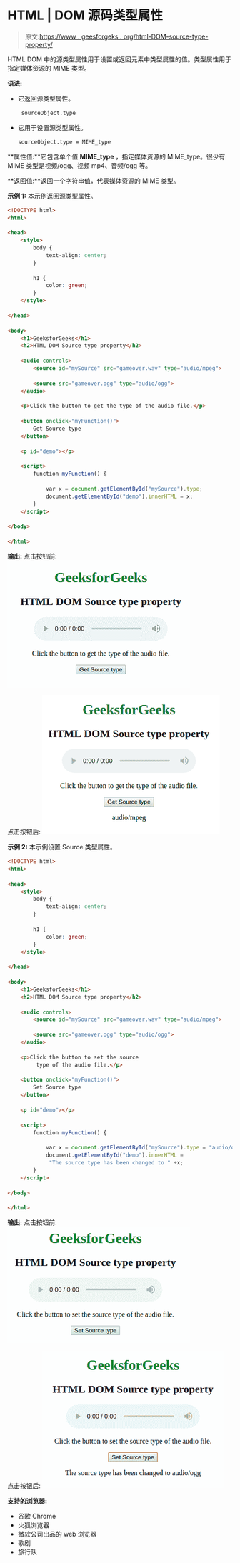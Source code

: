# HTML | DOM 源码类型属性

> 原文:[https://www . geesforgeks . org/html-DOM-source-type-property/](https://www.geeksforgeeks.org/html-dom-source-type-property/)

HTML DOM 中的源类型属性用于设置或返回<source>元素中类型属性的值。类型属性用于指定媒体资源的 MIME 类型。

**语法:**

*   它返回源类型属性。

    ```html
     sourceObject.type
    ```

*   它用于设置源类型属性。

    ```html
    sourceObject.type = MIME_type 
    ```

**属性值:**它包含单个值 **MIME_type** ，指定媒体资源的 MIME_type。很少有 MIME 类型是视频/ogg、视频 mp4、音频/ogg 等。

**返回值:**返回一个字符串值，代表媒体资源的 MIME 类型。

**示例 1:** 本示例返回源类型属性。

```html
<!DOCTYPE html>
<html>

<head>
    <style>
        body {
            text-align: center;
        }

        h1 {
            color: green;
        }
    </style>

</head>

<body>
    <h1>GeeksforGeeks</h1>
    <h2>HTML DOM Source type property</h2>

    <audio controls>
        <source id="mySource" src="gameover.wav" type="audio/mpeg">

        <source src="gameover.ogg" type="audio/ogg"> 
    </audio>

    <p>Click the button to get the type of the audio file.</p>

    <button onclick="myFunction()">
        Get Source type
    </button>

    <p id="demo"></p>

    <script>
        function myFunction() {

            var x = document.getElementById("mySource").type;
            document.getElementById("demo").innerHTML = x;
        }
    </script>

</body>

</html>

```

**输出:**
点击按钮前:
![](img/27edfb0973bcdb5b2ae6be155cd3a415.png)

点击按钮后:
![](img/8fb132598a9533ba14f12fa4fbd0a221.png)

 **示例 2:** 本示例设置 Source 类型属性。

```html
<!DOCTYPE html>
<html>

<head>
    <style>
        body {
            text-align: center;
        }

        h1 {
            color: green;
        }
    </style>

</head>

<body>
    <h1>GeeksforGeeks</h1>
    <h2>HTML DOM Source type property</h2>

    <audio controls>
        <source id="mySource" src="gameover.wav" type="audio/mpeg">

        <source src="gameover.ogg" type="audio/ogg"> 
    </audio>

    <p>Click the button to set the source 
         type of the audio file.</p>

    <button onclick="myFunction()">
        Set Source type
    </button>

    <p id="demo"></p>

    <script>
        function myFunction() {

            var x = document.getElementById("mySource").type = "audio/ogg";
            document.getElementById("demo").innerHTML = 
             "The source type has been changed to " +x;
        }
    </script>

</body>

</html>                    
```

**输出:**
点击按钮前:
![](img/a173712a0125dfb2553971e8e91c3e04.png)

点击按钮后:
![](img/2c6fe9aedf082b51a2b91509609a60e0.png)

**支持的浏览器:**

*   谷歌 Chrome
*   火狐浏览器
*   微软公司出品的 web 浏览器
*   歌剧
*   旅行队
